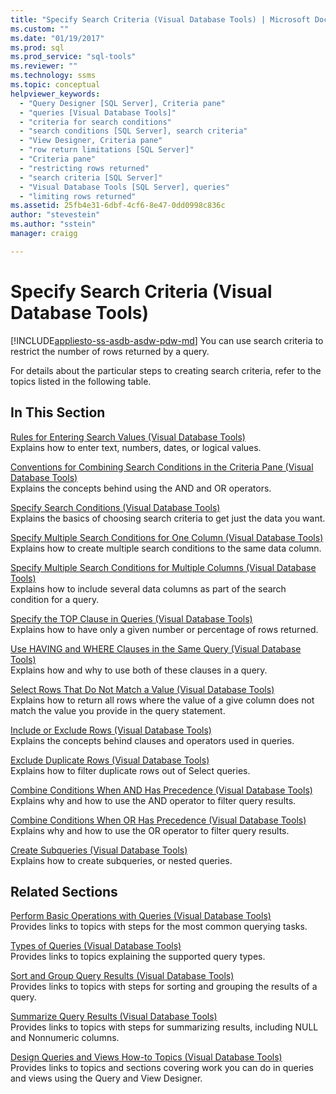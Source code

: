 ```yaml
---
title: "Specify Search Criteria (Visual Database Tools) | Microsoft Docs"
ms.custom: ""
ms.date: "01/19/2017"
ms.prod: sql
ms.prod_service: "sql-tools"
ms.reviewer: ""
ms.technology: ssms
ms.topic: conceptual
helpviewer_keywords: 
  - "Query Designer [SQL Server], Criteria pane"
  - "queries [Visual Database Tools]"
  - "criteria for search conditions"
  - "search conditions [SQL Server], search criteria"
  - "View Designer, Criteria pane"
  - "row return limitations [SQL Server]"
  - "Criteria pane"
  - "restricting rows returned"
  - "search criteria [SQL Server]"
  - "Visual Database Tools [SQL Server], queries"
  - "limiting rows returned"
ms.assetid: 25fb4e31-6dbf-4cf6-8e47-0dd0998c836c
author: "stevestein"
ms.author: "sstein"
manager: craigg

---
```

# Specify Search Criteria (Visual Database Tools)
[!INCLUDE[appliesto-ss-asdb-asdw-pdw-md](../../includes/appliesto-ss-asdb-asdw-pdw-md.md)]
You can use search criteria to restrict the number of rows returned by a query.  
  
For details about the particular steps to creating search criteria, refer to the topics listed in the following table.  
  
## In This Section  
[Rules for Entering Search Values &#40;Visual Database Tools&#41;](../../ssms/visual-db-tools/rules-for-entering-search-values-visual-database-tools.md)  
Explains how to enter text, numbers, dates, or logical values.  
  
[Conventions for Combining Search Conditions in the Criteria Pane &#40;Visual Database Tools&#41;](../../ssms/visual-db-tools/conventions-combine-search-conditions-in-criteria-pane-visual-db-tools.md)  
Explains the concepts behind using the AND and OR operators.  
  
[Specify Search Conditions &#40;Visual Database Tools&#41;](../../ssms/visual-db-tools/specify-search-conditions-visual-database-tools.md)  
Explains the basics of choosing search criteria to get just the data you want.  
  
[Specify Multiple Search Conditions for One Column &#40;Visual Database Tools&#41;](../../ssms/visual-db-tools/specify-multiple-search-conditions-for-one-column-visual-database-tools.md)  
Explains how to create multiple search conditions to the same data column.  
  
[Specify Multiple Search Conditions for Multiple Columns &#40;Visual Database Tools&#41;](../../ssms/visual-db-tools/specify-multiple-search-conditions-for-multiple-columns-visual-database-tools.md)  
Explains how to include several data columns as part of the search condition for a query.  
  
[Specify the TOP Clause in Queries &#40;Visual Database Tools&#41;](../../ssms/visual-db-tools/specify-the-top-clause-in-queries-visual-database-tools.md)  
Explains how to have only a given number or percentage of rows returned.  
  
[Use HAVING and WHERE Clauses in the Same Query &#40;Visual Database Tools&#41;](../../ssms/visual-db-tools/use-having-and-where-clauses-in-the-same-query-visual-database-tools.md)  
Explains how and why to use both of these clauses in a query.  
  
[Select Rows That Do Not Match a Value &#40;Visual Database Tools&#41;](../../ssms/visual-db-tools/select-rows-that-do-not-match-a-value-visual-database-tools.md)  
Explains how to return all rows where the value of a give column does not match the value you provide in the query statement.  
  
[Include or Exclude Rows &#40;Visual Database Tools&#41;](../../ssms/visual-db-tools/include-or-exclude-rows-visual-database-tools.md)  
Explains the concepts behind clauses and operators used in queries.  
  
[Exclude Duplicate Rows &#40;Visual Database Tools&#41;](../../ssms/visual-db-tools/exclude-duplicate-rows-visual-database-tools.md)  
Explains how to filter duplicate rows out of Select queries.  
  
[Combine Conditions When AND Has Precedence &#40;Visual Database Tools&#41;](../../ssms/visual-db-tools/combine-conditions-when-and-has-precedence-visual-database-tools.md)  
Explains why and how to use the AND operator to filter query results.  
  
[Combine Conditions When OR Has Precedence &#40;Visual Database Tools&#41;](../../ssms/visual-db-tools/combine-conditions-when-or-has-precedence-visual-database-tools.md)  
Explains why and how to use the OR operator to filter query results.  
  
[Create Subqueries &#40;Visual Database Tools&#41;](../../ssms/visual-db-tools/create-subqueries-visual-database-tools.md)  
Explains how to create subqueries, or nested queries.  
  
## Related Sections  
[Perform Basic Operations with Queries &#40;Visual Database Tools&#41;](../../ssms/visual-db-tools/perform-basic-operations-with-queries-visual-database-tools.md)  
Provides links to topics with steps for the most common querying tasks.  
  
[Types of Queries &#40;Visual Database Tools&#41;](../../ssms/visual-db-tools/types-of-queries-visual-database-tools.md)  
Provides links to topics explaining the supported query types.  
  
[Sort and Group Query Results &#40;Visual Database Tools&#41;](../../ssms/visual-db-tools/sort-and-group-query-results-visual-database-tools.md)  
Provides links to topics with steps for sorting and grouping the results of a query.  
  
[Summarize Query Results &#40;Visual Database Tools&#41;](../../ssms/visual-db-tools/summarize-query-results-visual-database-tools.md)  
Provides links to topics with steps for summarizing results, including NULL and Nonnumeric columns.  
  
[Design Queries and Views How-to Topics &#40;Visual Database Tools&#41;](../../ssms/visual-db-tools/design-queries-and-views-how-to-topics-visual-database-tools.md)  
Provides links to topics and sections covering work you can do in queries and views using the Query and View Designer.  
  
